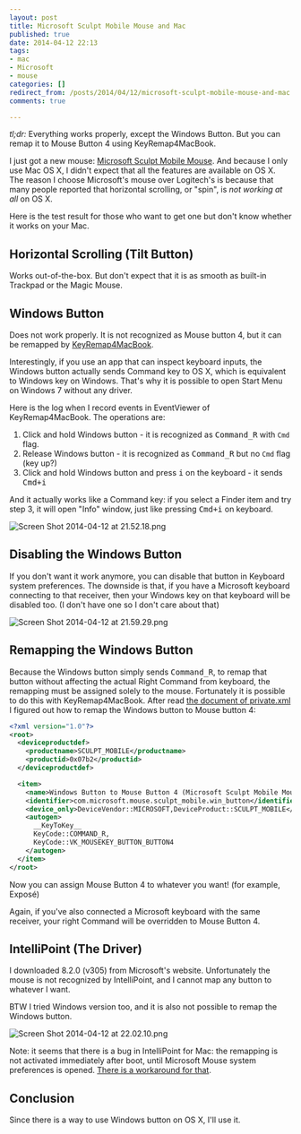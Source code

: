 ```yaml
---
layout: post
title: Microsoft Sculpt Mobile Mouse and Mac
published: true
date: 2014-04-12 22:13
tags:
- mac
- Microsoft
- mouse
categories: []
redirect_from: /posts/2014/04/12/microsoft-sculpt-mobile-mouse-and-mac
comments: true

---
```

*tl;dr:* Everything works properly, except the Windows Button. But you can remap it to Mouse Button 4 using KeyRemap4MacBook.

I just got a new mouse: [Microsoft Sculpt Mobile Mouse](http://www.microsoft.com/hardware/en-us/p/sculpt-mobile-mouse/43U-00001). And because I only use Mac OS X, I didn't expect that all the features are available on OS X. The reason I choose Microsoft's mouse over Logitech's is because that many people reported that horizontal scrolling, or "spin", is *not working at all* on OS X.

Here is the test result for those who want to get one but don't know whether it works on your Mac.

<!--more-->

## Horizontal Scrolling (Tilt Button)

Works out-of-the-box. But don't expect that it is as smooth as built-in Trackpad or the Magic Mouse.

## Windows Button

Does not work properly. It is not recognized as Mouse button 4, but it can be remapped by [KeyRemap4MacBook](https://pqrs.org/macosx/keyremap4macbook/index.html.en).

Interestingly, if you use an app that can inspect keyboard inputs, the Windows button actually sends Command key to OS X, which is equivalent to Windows key on Windows. That's why it is possible to open Start Menu on Windows 7 without any driver.

Here is the log when I record events in EventViewer of KeyRemap4MacBook. The operations are:

1. Click and hold Windows button - it is recognized as <kbd>Command_R</kbd> with `Cmd` flag.
2. Release Windows button - it is recognized as <kbd>Command_R</kbd> but no `Cmd` flag (key up?)
3. Click and hold Windows button and press <kbd>i</kbd> on the keyboard - it sends <kbd>Cmd+i</kbd>

And it actually works like a Command key: if you select a Finder item and try step 3, it will open "Info" window, just like pressing <kbd>Cmd+i</kbd> on keyboard.

![Screen Shot 2014-04-12 at 21.52.18.png](http://user-image.logdown.io/user/2580/blog/2567/post/193424/uiTc2ucRReyfs9pyjwbh_Screen%20Shot%202014-04-12%20at%2021.52.18.png)

## Disabling the Windows Button

If you don't want it work anymore, you can disable that button in Keyboard system preferences. The downside is that, if you have a Microsoft keyboard connecting to that receiver, then your Windows key on that keyboard will be disabled too. (I don't have one so I don't care about that)

![Screen Shot 2014-04-12 at 21.59.29.png](http://user-image.logdown.io/user/2580/blog/2567/post/193424/vC7Ymg9RiGIeUWoZmpBv_Screen%20Shot%202014-04-12%20at%2021.59.29.png)

## Remapping the Windows Button

Because the Windows button simply sends <kbd>Command_R</kbd>, to remap that button without affecting the actual Right Command from keyboard, the remapping must be assigned solely to the mouse. Fortunately it is possible to do this with KeyRemap4MacBook. After read [the document of private.xml](https://pqrs.org/macosx/keyremap4macbook/xml.html.en) I figured out how to remap the Windows button to Mouse button 4:

```xml
<?xml version="1.0"?>
<root>
  <deviceproductdef>
    <productname>SCULPT_MOBILE</productname>
    <productid>0x07b2</productid>
  </deviceproductdef>

  <item>
    <name>Windows Button to Mouse Button 4 (Microsoft Sculpt Mobile Mouse)</name>
    <identifier>com.microsoft.mouse.sculpt_mobile.win_button</identifier>
    <device_only>DeviceVendor::MICROSOFT,DeviceProduct::SCULPT_MOBILE</device_only>
    <autogen>
      __KeyToKey__
      KeyCode::COMMAND_R,
      KeyCode::VK_MOUSEKEY_BUTTON_BUTTON4
    </autogen>
  </item>
</root>
```

Now you can assign Mouse Button 4 to whatever you want! (for example, Exposé)

Again, if you've also connected a Microsoft keyboard with the same receiver, your right Command will be overridden to Mouse Button 4.

## IntelliPoint (The Driver)

I downloaded 8.2.0 (v305) from Microsoft's website. Unfortunately the mouse is not recognized by IntelliPoint, and I cannot map any button to whatever I want.

BTW I tried Windows version too, and it is also not possible to remap the Windows button.

![Screen Shot 2014-04-12 at 22.02.10.png](http://user-image.logdown.io/user/2580/blog/2567/post/193424/QJ7CNkJsQOu9HOBnFSe5_Screen%20Shot%202014-04-12%20at%2022.02.10.png)

Note: it seems that there is a bug in IntelliPoint for Mac: the remapping is not activated immediately after boot, until Microsoft Mouse system preferences is opened. [There is a workaround for that](https://discussions.apple.com/message/23562699#23562699).

## Conclusion

Since there is a way to use Windows button on OS X, I'll use it.
